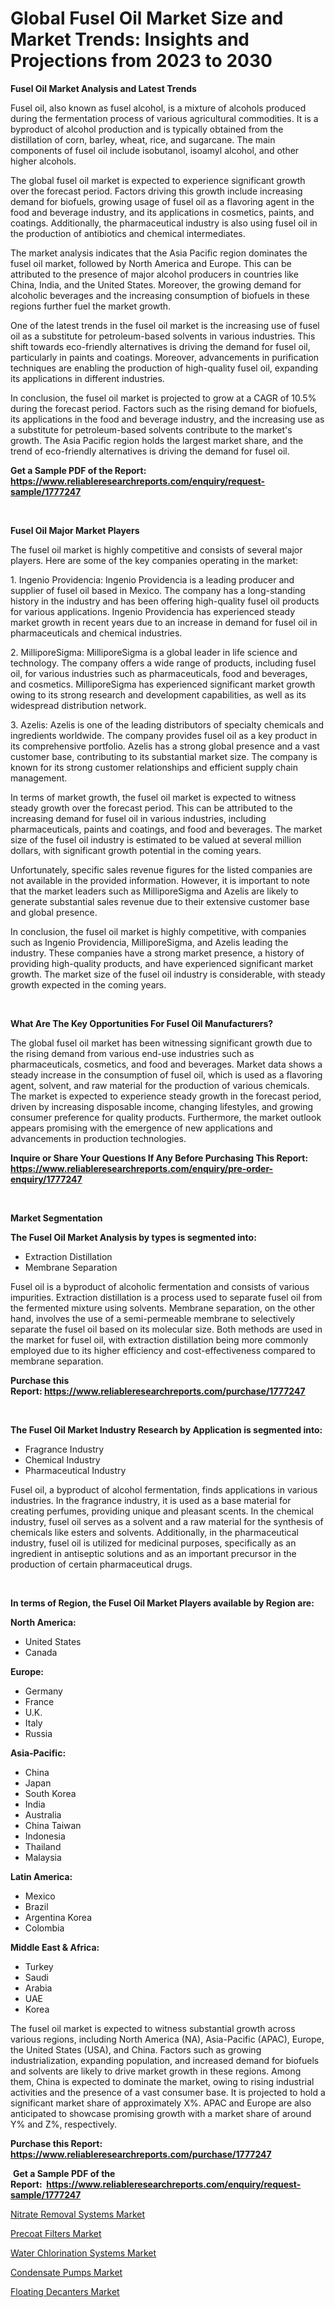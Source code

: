 <p><h1>Global Fusel Oil Market Size and Market Trends: Insights and Projections from 2023 to 2030</h1></p><p><strong>Fusel Oil Market Analysis and Latest Trends</strong></p>
<p><p>Fusel oil, also known as fusel alcohol, is a mixture of alcohols produced during the fermentation process of various agricultural commodities. It is a byproduct of alcohol production and is typically obtained from the distillation of corn, barley, wheat, rice, and sugarcane. The main components of fusel oil include isobutanol, isoamyl alcohol, and other higher alcohols.</p><p>The global fusel oil market is expected to experience significant growth over the forecast period. Factors driving this growth include increasing demand for biofuels, growing usage of fusel oil as a flavoring agent in the food and beverage industry, and its applications in cosmetics, paints, and coatings. Additionally, the pharmaceutical industry is also using fusel oil in the production of antibiotics and chemical intermediates.</p><p>The market analysis indicates that the Asia Pacific region dominates the fusel oil market, followed by North America and Europe. This can be attributed to the presence of major alcohol producers in countries like China, India, and the United States. Moreover, the growing demand for alcoholic beverages and the increasing consumption of biofuels in these regions further fuel the market growth.</p><p>One of the latest trends in the fusel oil market is the increasing use of fusel oil as a substitute for petroleum-based solvents in various industries. This shift towards eco-friendly alternatives is driving the demand for fusel oil, particularly in paints and coatings. Moreover, advancements in purification techniques are enabling the production of high-quality fusel oil, expanding its applications in different industries.</p><p>In conclusion, the fusel oil market is projected to grow at a CAGR of 10.5% during the forecast period. Factors such as the rising demand for biofuels, its applications in the food and beverage industry, and the increasing use as a substitute for petroleum-based solvents contribute to the market's growth. The Asia Pacific region holds the largest market share, and the trend of eco-friendly alternatives is driving the demand for fusel oil.</p></p>
<p><strong>Get a Sample PDF of the Report:&nbsp; <a href="https://www.reliableresearchreports.com/enquiry/request-sample/1777247">https://www.reliableresearchreports.com/enquiry/request-sample/1777247</a></strong></p>
<p>&nbsp;</p>
<p><strong>Fusel Oil Major Market Players</strong></p>
<p><p>The fusel oil market is highly competitive and consists of several major players. Here are some of the key companies operating in the market:</p><p>1. Ingenio Providencia: Ingenio Providencia is a leading producer and supplier of fusel oil based in Mexico. The company has a long-standing history in the industry and has been offering high-quality fusel oil products for various applications. Ingenio Providencia has experienced steady market growth in recent years due to an increase in demand for fusel oil in pharmaceuticals and chemical industries.</p><p>2. MilliporeSigma: MilliporeSigma is a global leader in life science and technology. The company offers a wide range of products, including fusel oil, for various industries such as pharmaceuticals, food and beverages, and cosmetics. MilliporeSigma has experienced significant market growth owing to its strong research and development capabilities, as well as its widespread distribution network.</p><p>3. Azelis: Azelis is one of the leading distributors of specialty chemicals and ingredients worldwide. The company provides fusel oil as a key product in its comprehensive portfolio. Azelis has a strong global presence and a vast customer base, contributing to its substantial market size. The company is known for its strong customer relationships and efficient supply chain management.</p><p>In terms of market growth, the fusel oil market is expected to witness steady growth over the forecast period. This can be attributed to the increasing demand for fusel oil in various industries, including pharmaceuticals, paints and coatings, and food and beverages. The market size of the fusel oil industry is estimated to be valued at several million dollars, with significant growth potential in the coming years.</p><p>Unfortunately, specific sales revenue figures for the listed companies are not available in the provided information. However, it is important to note that the market leaders such as MilliporeSigma and Azelis are likely to generate substantial sales revenue due to their extensive customer base and global presence.</p><p>In conclusion, the fusel oil market is highly competitive, with companies such as Ingenio Providencia, MilliporeSigma, and Azelis leading the industry. These companies have a strong market presence, a history of providing high-quality products, and have experienced significant market growth. The market size of the fusel oil industry is considerable, with steady growth expected in the coming years.</p></p>
<p>&nbsp;</p>
<p><strong>What Are The Key Opportunities For Fusel Oil Manufacturers?</strong></p>
<p><p>The global fusel oil market has been witnessing significant growth due to the rising demand from various end-use industries such as pharmaceuticals, cosmetics, and food and beverages. Market data shows a steady increase in the consumption of fusel oil, which is used as a flavoring agent, solvent, and raw material for the production of various chemicals. The market is expected to experience steady growth in the forecast period, driven by increasing disposable income, changing lifestyles, and growing consumer preference for quality products. Furthermore, the market outlook appears promising with the emergence of new applications and advancements in production technologies.</p></p>
<p><strong>Inquire or Share Your Questions If Any Before Purchasing This Report: <a href="https://www.reliableresearchreports.com/enquiry/pre-order-enquiry/1777247">https://www.reliableresearchreports.com/enquiry/pre-order-enquiry/1777247</a></strong></p>
<p>&nbsp;</p>
<p><strong>Market Segmentation</strong></p>
<p><strong>The Fusel Oil Market Analysis by types is segmented into:</strong></p>
<p><ul><li>Extraction Distillation</li><li>Membrane Separation</li></ul></p>
<p><p>Fusel oil is a byproduct of alcoholic fermentation and consists of various impurities. Extraction distillation is a process used to separate fusel oil from the fermented mixture using solvents. Membrane separation, on the other hand, involves the use of a semi-permeable membrane to selectively separate the fusel oil based on its molecular size. Both methods are used in the market for fusel oil, with extraction distillation being more commonly employed due to its higher efficiency and cost-effectiveness compared to membrane separation.</p></p>
<p><strong>Purchase this Report:&nbsp;<a href="https://www.reliableresearchreports.com/purchase/1777247">https://www.reliableresearchreports.com/purchase/1777247</a></strong></p>
<p>&nbsp;</p>
<p><strong>The Fusel Oil Market Industry Research by Application is segmented into:</strong></p>
<p><ul><li>Fragrance Industry</li><li>Chemical Industry</li><li>Pharmaceutical Industry</li></ul></p>
<p><p>Fusel oil, a byproduct of alcohol fermentation, finds applications in various industries. In the fragrance industry, it is used as a base material for creating perfumes, providing unique and pleasant scents. In the chemical industry, fusel oil serves as a solvent and a raw material for the synthesis of chemicals like esters and solvents. Additionally, in the pharmaceutical industry, fusel oil is utilized for medicinal purposes, specifically as an ingredient in antiseptic solutions and as an important precursor in the production of certain pharmaceutical drugs.</p></p>
<p>&nbsp;</p>
<p><strong>In terms of Region, the Fusel Oil Market Players available by Region are:</strong></p>
<p>
    <p> <strong> North America: </strong>
        <ul>
            <li>United States</li>
            <li>Canada</li>
        </ul>
        </p> 
    <p> <strong> Europe: </strong>
        <ul>
            <li>Germany</li>
            <li>France</li>
            <li>U.K.</li>
            <li>Italy</li>
            <li>Russia</li>
        </ul>
        </p> 
    <p> <strong> Asia-Pacific: </strong>
        <ul>
            <li>China</li>
            <li>Japan</li>
            <li>South Korea</li>
            <li>India</li>
            <li>Australia</li>
            <li>China Taiwan</li>
            <li>Indonesia</li>
            <li>Thailand</li>
            <li>Malaysia</li>
        </ul>
        </p> 
    <p> <strong> Latin America: </strong>
        <ul>
            <li>Mexico</li>
            <li>Brazil</li>
            <li>Argentina Korea</li>
            <li>Colombia</li>
        </ul>
        </p> 
    <p> <strong> Middle East & Africa: </strong>
        <ul>
            <li>Turkey</li>
            <li>Saudi</li>
            <li>Arabia</li>
            <li>UAE</li>
            <li>Korea</li>
        </ul>
    </p>
    </p>
<p><p>The fusel oil market is expected to witness substantial growth across various regions, including North America (NA), Asia-Pacific (APAC), Europe, the United States (USA), and China. Factors such as growing industrialization, expanding population, and increased demand for biofuels and solvents are likely to drive market growth in these regions. Among them, China is expected to dominate the market, owing to rising industrial activities and the presence of a vast consumer base. It is projected to hold a significant market share of approximately X%. APAC and Europe are also anticipated to showcase promising growth with a market share of around Y% and Z%, respectively.</p></p>
<p><strong>Purchase this Report: <a href="https://www.reliableresearchreports.com/purchase/1777247">https://www.reliableresearchreports.com/purchase/1777247</a></strong></p>
<p>&nbsp;<strong>Get a Sample PDF of the Report:&nbsp;&nbsp;<a href="https://www.reliableresearchreports.com/enquiry/request-sample/1777247">https://www.reliableresearchreports.com/enquiry/request-sample/1777247</a></strong></p>
<p><strong></strong></p>
<p><p><a href="https://medium.com/@digitaldiviner12/nitrate-removal-systems-market-insight-market-trends-growth-forecasted-from-2023-to-2030-17941fd92477">Nitrate Removal Systems Market</a></p><p><a href="https://medium.com/@carolynfuller1997/precoat-filters-market-research-report-its-history-and-forecast-2023-to-2030-4fa43803ab09">Precoat Filters Market</a></p><p><a href="https://medium.com/@altcoinartist/water-chlorination-systems-market-size-cagr-trends-2024-2030-5b4779c06701">Water Chlorination Systems Market</a></p><p><a href="https://medium.com/@blockchainbaron55/condensate-pumps-market-the-key-to-successful-business-strategy-forecast-till-2030-02b204eab664">Condensate Pumps Market</a></p><p><a href="https://medium.com/@miningmaster/floating-decanters-market-research-report-its-history-and-forecast-2023-to-2030-6e2feae8c33e">Floating Decanters Market</a></p></p>